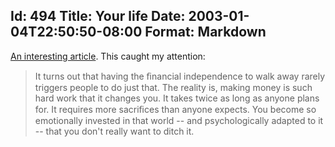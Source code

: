 Id: 494
Title: Your life
Date: 2003-01-04T22:50:50-08:00
Format: Markdown
--------------
[An interesting
article](http://www.fastcompany.com/online/66/mylife.html). This caught
my attention:

> It turns out that having the ﬁnancial independence to walk away rarely
> triggers people to do just that. The reality is, making money is such
> hard work that it changes you. It takes twice as long as anyone plans
> for. It requires more sacriﬁces than anyone expects. You become so
> emotionally invested in that world -- and psychologically adapted to
> it -- that you don't really want to ditch it.
